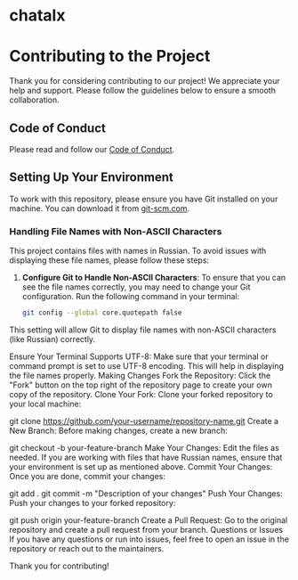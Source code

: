 # chatalx

# Contributing to the Project

Thank you for considering contributing to our project! We appreciate your help and support. Please follow the guidelines below to ensure a smooth collaboration.

## Code of Conduct

Please read and follow our [Code of Conduct](CODE_OF_CONDUCT.md).

## Setting Up Your Environment

To work with this repository, please ensure you have Git installed on your machine. You can download it from [git-scm.com](https://git-scm.com/).

### Handling File Names with Non-ASCII Characters

This project contains files with names in Russian. To avoid issues with displaying these file names, please follow these steps:

1. **Configure Git to Handle Non-ASCII Characters**:
   To ensure that you can see the file names correctly, you may need to change your Git configuration. Run the following command in your terminal:

   ```bash
   git config --global core.quotepath false
This setting will allow Git to display file names with non-ASCII characters (like Russian) correctly.

Ensure Your Terminal Supports UTF-8: Make sure that your terminal or command prompt is set to use UTF-8 encoding. This will help in displaying the file names properly.
Making Changes
Fork the Repository: Click the "Fork" button on the top right of the repository page to create your own copy of the repository.
Clone Your Fork: Clone your forked repository to your local machine:

git clone https://github.com/your-username/repository-name.git
Create a New Branch: Before making changes, create a new branch:

git checkout -b your-feature-branch
Make Your Changes: Edit the files as needed. If you are working with files that have Russian names, ensure that your environment is set up as mentioned above.
Commit Your Changes: Once you are done, commit your changes:

git add .
git commit -m "Description of your changes"
Push Your Changes: Push your changes to your forked repository:

git push origin your-feature-branch
Create a Pull Request: Go to the original repository and create a pull request from your branch.
Questions or Issues
If you have any questions or run into issues, feel free to open an issue in the repository or reach out to the maintainers.

Thank you for contributing!

